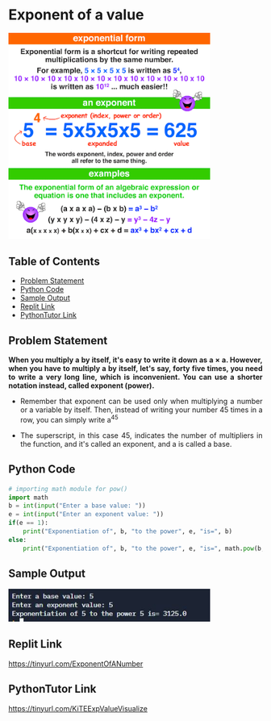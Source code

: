 # Exponent of a value
<img src="./img/ExponentOfNumber.gif" style="width:400px;" class="center"/>


## Table of Contents

- [Problem Statement](#problem-statement)
- [Python Code](#python-code)
- [Sample Output](#Sample-Output)
- [Replit Link](#replit-link)
- [PythonTutor Link](#pythontutor-link)


## Problem Statement
**<div align="justify"> <p> When you multiply a by itself, it's easy to write it down as a × a. However, when you have to multiply a by itself, let's say, forty five times, you need to write a very long line, which is inconvenient. You can use a shorter notation instead, called exponent (power).**</div></p>

- <div align="justify"> <p> Remember that exponent can be used only when multiplying a number or a variable by itself. Then, instead of writing your number 45 times in a row, you can simply write a<sup>45</sup></div></p>

- <div align="justify"> <p> The superscript, in this case 45, indicates the number of multipliers in the function, and it's called an exponent, and a is called a base. </div></p>




## Python Code

```python
# importing math module for pow()
import math
b = int(input("Enter a base value: "))
e = int(input("Enter an exponent value: "))
if(e == 1):
    print("Exponentiation of", b, "to the power", e, "is=", b)
else:
    print("Exponentiation of", b, "to the power", e, "is=", math.pow(b, e))

```

## Sample Output
<img src="./img/OPExponentOfAValue.JPG" style="width:400px;" class="center"/>

## Replit Link
https://tinyurl.com/ExponentOfANumber

## PythonTutor Link

https://tinyurl.com/KiTEExpValueVisualize

